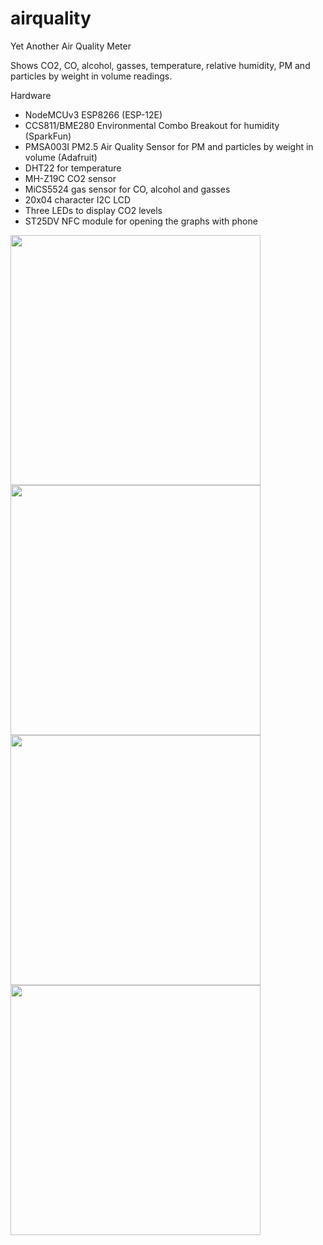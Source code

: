 # airquality

Yet Another Air Quality Meter

Shows CO2, CO, alcohol, gasses, temperature, relative humidity, PM and particles by weight in volume readings.


Hardware
* NodeMCUv3 ESP8266 (ESP-12E)
* CCS811/BME280 Environmental Combo Breakout for humidity (SparkFun)
* PMSA003I PM2.5 Air Quality Sensor for PM and particles by weight in volume (Adafruit)
* DHT22 for temperature
* MH-Z19C CO2 sensor
* MiCS5524 gas sensor for CO, alcohol and gasses
* 20x04 character I2C LCD
* Three LEDs to display CO2 levels
* ST25DV NFC module for opening the graphs with phone

<img src="https://i.imgur.com/dj4vFpZ.jpg" height="400">
<img src="https://i.imgur.com/Dr5kTJo.jpg" height="400">
<img src="https://i.imgur.com/omIsKV0.jpg" height="400">
<img src="https://i.imgur.com/ZP2DmmP.jpg" height="400">
